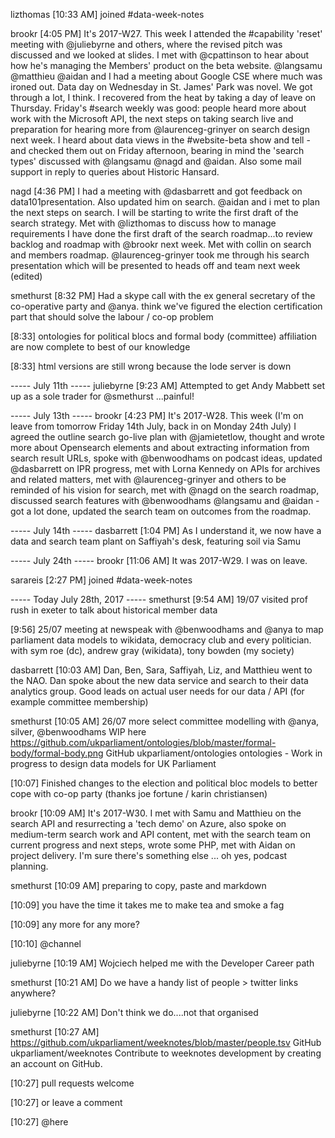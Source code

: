 lizthomas [10:33 AM] 
joined #data-week-notes


brookr [4:05 PM] 
It's 2017-W27. This week I attended the #capability 'reset' meeting with @juliebyrne and others, where the revised pitch was discussed and we looked at slides. I met with @cpattinson to hear about how he's managing the Members' product on the beta website. @langsamu @matthieu @aidan and I had a meeting about Google CSE where much was ironed out. Data day on Wednesday in St. James' Park was novel. We got through a lot, I think. I recovered from the heat by taking a day of leave on Thursday. Friday's #search weekly was good: people heard more about work with the Microsoft API, the next steps on taking search live and preparation for hearing more from @laurenceg-grinyer on search design next week. I heard about data views in the #website-beta show and tell - and checked them out on Friday afternoon, bearing in mind the 'search types' discussed with @langsamu @nagd and @aidan. Also some mail support in reply to queries about Historic Hansard.


nagd
[4:36 PM] 
I had a meeting with @dasbarrett  and got feedback on data101presentation. Also updated him on search.
@aidan and i met to plan the next steps on search. I will be starting to write the first draft of the search strategy.
Met with @lizthomas to discuss how to manage requirements
I have done the first draft of the search roadmap...to review backlog and roadmap with @brookr next week.
Met with collin on search and members roadmap.
@laurenceg-grinyer took me through his search presentation which will be presented to heads off and team next week (edited)


smethurst [8:32 PM] 
Had a skype call with the ex general secretary of the co-operative party and @anya. think we've figured the election certification part that should solve the labour / co-op problem


[8:33] 
ontologies for political blocs and formal body (committee) affiliation are now complete to best of our knowledge



[8:33] 
html versions are still wrong because the lode server is down



----- July 11th -----
juliebyrne [9:23 AM] 
Attempted to get Andy Mabbett set up as a sole trader for @smethurst ...painful!



----- July 13th -----
brookr
[4:23 PM] 
It's 2017-W28. This week (I'm on leave from tomorrow Friday 14th July, back in on Monday 24th July) I agreed the outline search go-live plan with @jamietetlow, thought and wrote more about Opensearch elements and about extracting information from search result URLs, spoke with @benwoodhams on podcast ideas, updated @dasbarrett on IPR progress, met with Lorna Kennedy on APIs for archives and related matters, met with @laurenceg-grinyer and others to be reminded of his vision for search, met with @nagd on the search roadmap, discussed search features with @benwoodhams @langsamu and @aidan - got a lot done, updated the search team on outcomes from the roadmap.



----- July 14th -----
dasbarrett [1:04 PM] 
As I understand it, we now have a data and search team plant on Saffiyah's desk, featuring soil via Samu
 



----- July 24th -----
brookr
[11:06 AM] 
It was 2017-W29. I was on leave.


sarareis [2:27 PM] 
joined #data-week-notes



----- Today July 28th, 2017 -----
smethurst [9:54 AM] 
19/07 visited prof rush in exeter to talk about historical member data


[9:56] 
25/07 meeting at newspeak with @benwoodhams and @anya to map parliament data models to wikidata, democracy club and every politician. with sym roe (dc), andrew gray (wikidata), tony bowden (my society)


dasbarrett [10:03 AM] 
Dan, Ben, Sara, Saffiyah, Liz, and Matthieu went to the NAO. Dan spoke about the new data service and search to their data analytics group. Good leads on actual user needs for our data / API (for example committee membership)


smethurst [10:05 AM] 
26/07 more select committee modelling with @anya, silver, @benwoodhams WIP here https://github.com/ukparliament/ontologies/blob/master/formal-body/formal-body.png
GitHub
ukparliament/ontologies
ontologies - Work in progress to design data models for UK Parliament
 


[10:07] 
Finished changes to the election and political bloc models to better cope with co-op party (thanks joe fortune / karin christiansen)


brookr
[10:09 AM] 
It's 2017-W30. I met with Samu and Matthieu on the search API and resurrecting a 'tech demo' on Azure, also spoke on medium-term search work and API content, met with the search team on current progress and next steps, wrote some PHP, met with Aidan on project delivery. I'm sure there's something else ... oh yes, podcast planning.


smethurst [10:09 AM] 
preparing to copy, paste and markdown


[10:09] 
you have the time it takes me to make tea and smoke a fag


[10:09] 
any more for any more?


[10:10] 
@channel


juliebyrne [10:19 AM] 
Wojciech helped me with the Developer Career path


smethurst [10:21 AM] 
Do we have a handy list of people > twitter links anywhere?


juliebyrne [10:22 AM] 
Don't think we do....not that organised


smethurst [10:27 AM] 
https://github.com/ukparliament/weeknotes/blob/master/people.tsv
GitHub
ukparliament/weeknotes
Contribute to weeknotes development by creating an account on GitHub.
 


[10:27] 
pull requests welcome


[10:27] 
or leave a comment


[10:27] 
@here